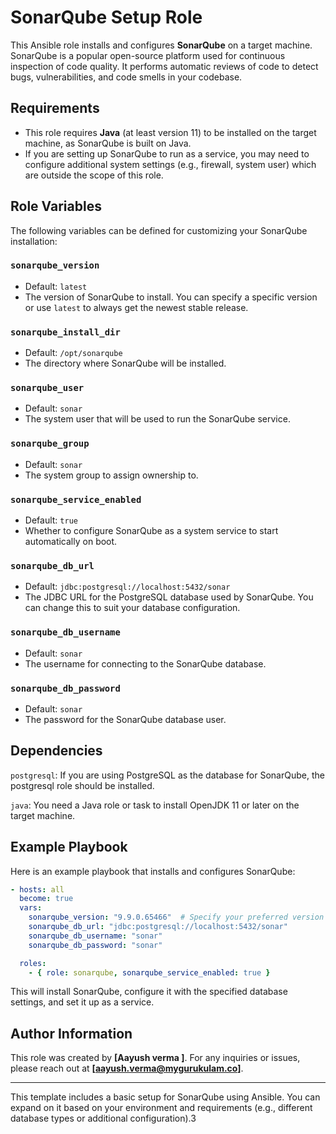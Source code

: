 # SonarQube Setup Role

This Ansible role installs and configures **SonarQube** on a target machine. SonarQube is a popular open-source platform used for continuous inspection of code quality. It performs automatic reviews of code to detect bugs, vulnerabilities, and code smells in your codebase.

## Requirements

- This role requires **Java** (at least version 11) to be installed on the target machine, as SonarQube is built on Java.
- If you are setting up SonarQube to run as a service, you may need to configure additional system settings (e.g., firewall, system user) which are outside the scope of this role.

## Role Variables

The following variables can be defined for customizing your SonarQube installation:

### `sonarqube_version`
- Default: `latest`
- The version of SonarQube to install. You can specify a specific version or use `latest` to always get the newest stable release.

### `sonarqube_install_dir`
- Default: `/opt/sonarqube`
- The directory where SonarQube will be installed.

### `sonarqube_user`
- Default: `sonar`
- The system user that will be used to run the SonarQube service.

### `sonarqube_group`
- Default: `sonar`
- The system group to assign ownership to.

### `sonarqube_service_enabled`
- Default: `true`
- Whether to configure SonarQube as a system service to start automatically on boot.

### `sonarqube_db_url`
- Default: `jdbc:postgresql://localhost:5432/sonar`
- The JDBC URL for the PostgreSQL database used by SonarQube. You can change this to suit your database configuration.

### `sonarqube_db_username`
- Default: `sonar`
- The username for connecting to the SonarQube database.

### `sonarqube_db_password`
- Default: `sonar`
- The password for the SonarQube database user.

## Dependencies

`postgresql`: If you are using PostgreSQL as the database for SonarQube, the postgresql role should be installed.

`java`: You need a Java role or task to install OpenJDK 11 or later on the target machine.

## Example Playbook

Here is an example playbook that installs and configures SonarQube:

```yaml
- hosts: all
  become: true
  vars:
    sonarqube_version: "9.9.0.65466"  # Specify your preferred version
    sonarqube_db_url: "jdbc:postgresql://localhost:5432/sonar"
    sonarqube_db_username: "sonar"
    sonarqube_db_password: "sonar"

  roles:
    - { role: sonarqube, sonarqube_service_enabled: true }
```

This will install SonarQube, configure it with the specified database settings, and set it up as a service.


## Author Information

This role was created by **[Aayush verma ]**. For any inquiries or issues, please reach out at **[aayush.verma@mygurukulam.co]**.

---

This template includes a basic setup for SonarQube using Ansible. You can expand on it based on your environment and requirements (e.g., different database types or additional configuration).3
